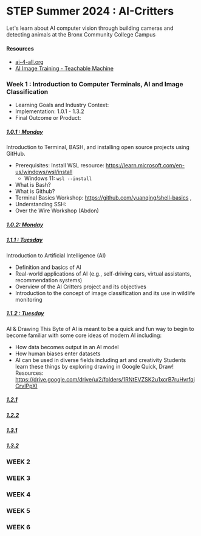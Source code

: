 # STEP Summer 2024 : AI-Critters
Let's learn about AI computer vision through building cameras and detecting animals at the Bronx Community College Campus

#### Resources
- [ai-4-all.org](https://ai-4-all.org/resources/)
- [AI Image Training - Teachable Machine](https://teachablemachine.withgoogle.com/train/image)


### Week 1 : Introduction to Computer Terminals, AI and Image Classification
- Learning Goals and Industry Context: 
- Implementation: 1.0.1 - 1.3.2
- Final Outcome or Product:


##### <ins>1.0.1 : Monday </ins>
Introduction to Terminal, BASH, and installing open source projects using GitHub. 
- Prerequisites: Install WSL resource: https://learn.microsoft.com/en-us/windows/wsl/install
  - Windows 11: `wsl --install`
- What is Bash?
- What is Github?
- Terminal Basics Workshop: https://github.com/yuanqing/shell-basics , 
- Understanding SSH: 
- Over the Wire Workshop (Abdon)
  
##### <ins>1.0.2: Monday</ins>


##### <ins>1.1.1 : Tuesday </ins>
Introduction to Artificial Intelligence (AI)
- Definition and basics of AI
- Real-world applications of AI (e.g., self-driving cars, virtual assistants, recommendation systems)
- Overview of the AI Critters project and its objectives
- Introduction to the concept of image classification and its use in wildlife monitoring


##### <ins>1.1.2 : Tuesday</ins>
AI & Drawing
This Byte of AI is meant to be a quick and fun way to begin to become familiar with some core ideas of modern AI including:
- How data becomes output in an AI model
- How human biases enter datasets
- AI can be used in diverse fields including art and creativity
Students learn these things by exploring drawing in Google Quick, Draw!
Resources: https://drive.google.com/drive/u/2/folders/1RNtEVZSK2u1xcrB7ruHvrfqjCrvIPpXI




##### <ins>1.2.1</ins>
##### <ins>1.2.2</ins>

##### <ins>1.3.1</ins>
##### <ins>1.3.2</ins>



### WEEK 2

### WEEK 3

### WEEK 4

### WEEK 5

### WEEK 6


